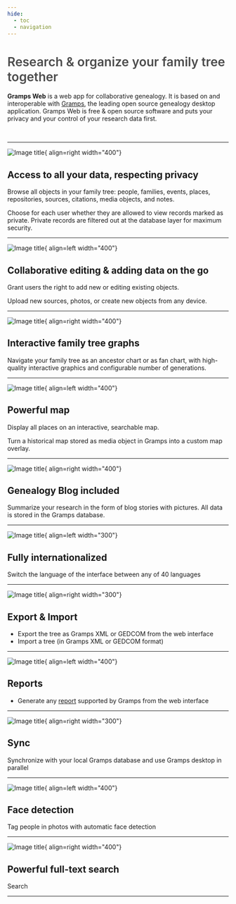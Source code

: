 ```yaml
---
hide:
  - toc
  - navigation
---
```


#

<h1 style="font-weight:600;color:rgba(0, 0, 0, 0.7);">Research & organize your family tree together</h1>

**Gramps Web** is a web app for collaborative genealogy. It is based on and interoperable with [Gramps](https://gramps-project.org/blog/), the leading open source genealogy desktop application. Gramps Web is free & open source software and puts your privacy and your control of your research data first.

<!-- ![](screenshot.png) -->
<p>&nbsp;</p>


<hr>

![Image title](screenshots/list.png){ align=right width="400"}

## Access to all your data, respecting privacy

Browse all objects in your family tree: people, families, events, places, repositories, sources, citations, media objects, and notes.

Choose for each user whether they are allowed to view records marked as private. Private records are filtered out at the database layer for maximum security.

<div style="clear:both;"></div>
<hr>


![Image title](screenshots/new_media.png){ align=left width="400"}

## Collaborative editing & adding data on the go

Grant users the right to add new or editing existing objects.

Upload new sources, photos, or create new objects from any device.


<div style="clear:both;"></div>
<hr>


![Image title](screenshots/fan.png){ align=right width="400"}

## Interactive family tree graphs

Navigate your family tree as an ancestor chart or as fan chart, with high-quality interactive graphics and configurable number of generations.


<div style="clear:both;"></div>
<hr>


![Image title](screenshots/map.png){ align=left width="400"}

## Powerful map

Display all places on an interactive, searchable map.

Turn a historical map stored as media object in Gramps into a custom map overlay.


<div style="clear:both;"></div>
<hr>


![Image title](screenshots/blog.png){ align=right width="400"}

## Genealogy Blog included

Summarize your research in the form of blog stories with pictures. All data is stored in the Gramps database.


<div style="clear:both;"></div>
<hr>


![Image title](screenshots/lang.png){ align=left width="300"}

## Fully internationalized

Switch the language of the interface between any of 40 languages


<div style="clear:both;"></div>
<hr>




![Image title](screenshots/export.png){ align=right width="300"}

## Export & Import

- Export the tree as Gramps XML or GEDCOM from the web interface
- Import a tree (in Gramps XML or GEDCOM format)


<div style="clear:both;"></div>
<hr>


![Image title](screenshots/report.png){ align=left width="400"}

## Reports

- Generate any [report](https://gramps-project.org/wiki/index.php/Gramps_5.1_Wiki_Manual_-_Reports) supported by Gramps from the web interface

<div style="clear:both;"></div>
<hr>




![Image title](screenshots/sync.png){ align=right width="300"}

## Sync

Synchronize with your local Gramps database and use Gramps desktop in parallel

<div style="clear:both;"></div>
<hr>


![Image title](screenshots/tag.png){ align=left width="400"}

## Face detection

Tag people in photos with automatic face detection


<div style="clear:both;"></div>
<hr>


![Image title](screenshots/search.png){ align=right width="400"}

## Powerful full-text search

Search


<div style="clear:both;"></div>
<hr>

<p>&nbsp;</p>





<!-- 
## Demo
[Open Demo](https://gcp-api-puqt5dnf3a-uc.a.run.app/){ .md-button .md-button--primary target="_blank"}

User: `owner`, password: `owner` -->

